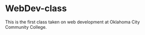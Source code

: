 # WebDev-class

This is the first class taken on web development at Oklahoma City Community College.
